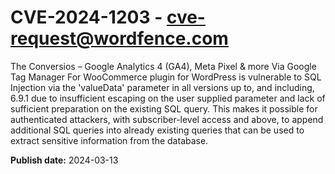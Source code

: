 # CVE-2024-1203 - cve-request@wordfence.com

The Conversios – Google Analytics 4 (GA4), Meta Pixel & more Via Google Tag Manager For WooCommerce plugin for WordPress is vulnerable to SQL Injection via the 'valueData' parameter in all versions up to, and including, 6.9.1 due to insufficient escaping on the user supplied parameter and lack of sufficient preparation on the existing SQL query.  This makes it possible for authenticated attackers, with subscriber-level access and above, to append additional SQL queries into already existing queries that can be used to extract sensitive information from the database.

**Publish date:** 2024-03-13
